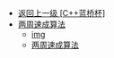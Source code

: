 - [返回上一级 [C++蓝桥杯]](c++笔记/C++蓝桥杯/)
- [两周速成算法](c++笔记/C++蓝桥杯/两周速成算法/)
  - [img](c++笔记/C++蓝桥杯/两周速成算法/img/)
  - [两周速成算法](c++笔记/C++蓝桥杯/两周速成算法/两周速成算法.md)
